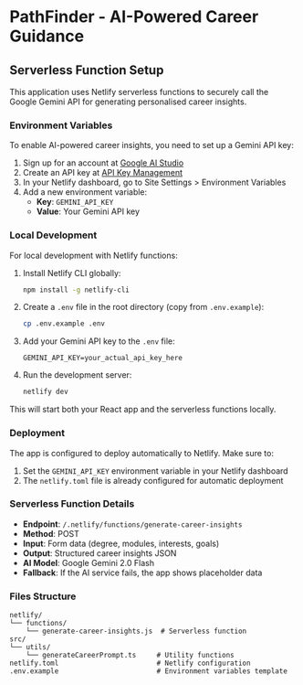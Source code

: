 # PathFinder - AI-Powered Career Guidance

## Serverless Function Setup

This application uses Netlify serverless functions to securely call the Google Gemini API for generating personalised career insights.

### Environment Variables

To enable AI-powered career insights, you need to set up a Gemini API key:

1. Sign up for an account at [Google AI Studio](https://aistudio.google.com/)
2. Create an API key at [API Key Management](https://aistudio.google.com/app/apikey)
3. In your Netlify dashboard, go to Site Settings > Environment Variables
4. Add a new environment variable:
   - **Key**: `GEMINI_API_KEY`
   - **Value**: Your Gemini API key

### Local Development

For local development with Netlify functions:

1. Install Netlify CLI globally:

   ```bash
   npm install -g netlify-cli
   ```

2. Create a `.env` file in the root directory (copy from `.env.example`):

   ```bash
   cp .env.example .env
   ```

3. Add your Gemini API key to the `.env` file:

   ```
   GEMINI_API_KEY=your_actual_api_key_here
   ```

4. Run the development server:
   ```bash
   netlify dev
   ```

This will start both your React app and the serverless functions locally.

### Deployment

The app is configured to deploy automatically to Netlify. Make sure to:

1. Set the `GEMINI_API_KEY` environment variable in your Netlify dashboard
2. The `netlify.toml` file is already configured for automatic deployment

### Serverless Function Details

- **Endpoint**: `/.netlify/functions/generate-career-insights`
- **Method**: POST
- **Input**: Form data (degree, modules, interests, goals)
- **Output**: Structured career insights JSON
- **AI Model**: Google Gemini 2.0 Flash
- **Fallback**: If the AI service fails, the app shows placeholder data

### Files Structure

```
netlify/
└── functions/
    └── generate-career-insights.js  # Serverless function
src/
└── utils/
    └── generateCareerPrompt.ts     # Utility functions
netlify.toml                        # Netlify configuration
.env.example                        # Environment variables template
```
